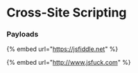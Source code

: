 # Cross-Site Scripting

### Payloads

{% embed url="https://jsfiddle.net" %}

{% embed url="http://www.jsfuck.com" %}

